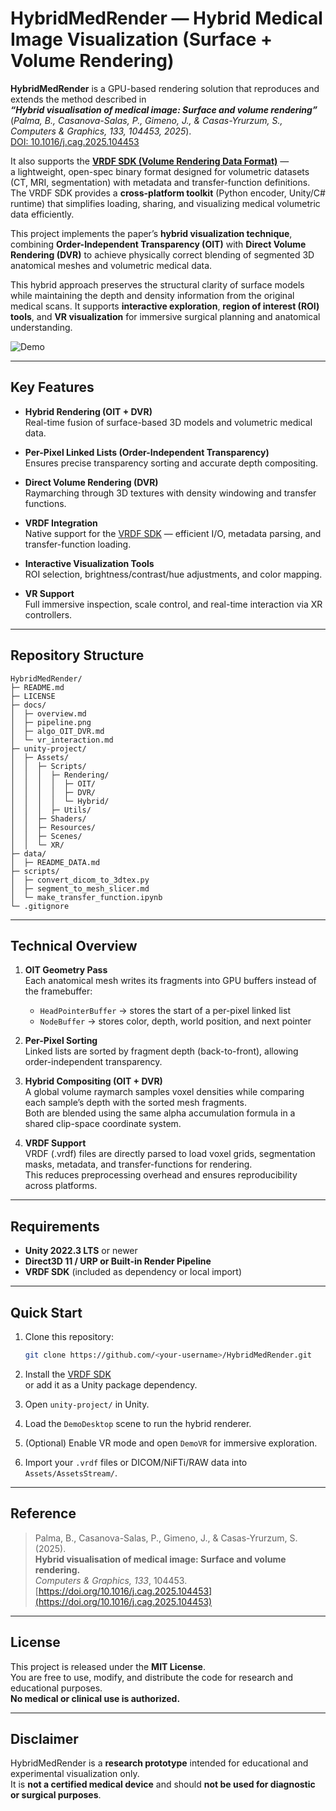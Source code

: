 # HybridMedRender — Hybrid Medical Image Visualization (Surface + Volume Rendering)

**HybridMedRender** is a GPU-based rendering solution that reproduces and extends the method described in  
**_“Hybrid visualisation of medical image: Surface and volume rendering”_**  
(*Palma, B., Casanova-Salas, P., Gimeno, J., & Casas-Yrurzum, S., Computers & Graphics, 133, 104453, 2025*).  
[DOI: 10.1016/j.cag.2025.104453](https://doi.org/10.1016/j.cag.2025.104453)

It also supports the **[VRDF SDK (Volume Rendering Data Format)](https://github.com/guillaume-schneider/vrdf-sdk)** —  
a lightweight, open-spec binary format designed for volumetric datasets (CT, MRI, segmentation) with metadata and transfer-function definitions.  
The VRDF SDK provides a **cross-platform toolkit** (Python encoder, Unity/C# runtime) that simplifies loading, sharing, and visualizing medical volumetric data efficiently.

This project implements the paper’s **hybrid visualization technique**, combining **Order-Independent Transparency (OIT)** with **Direct Volume Rendering (DVR)** to achieve physically correct blending of segmented 3D anatomical meshes and volumetric medical data.

This hybrid approach preserves the structural clarity of surface models while maintaining the depth and density information from the original medical scans. It supports **interactive exploration**, **region of interest (ROI) tools**, and **VR visualization** for immersive surgical planning and anatomical understanding.

![Demo](docs/resampling.gif)

---

## Key Features

- **Hybrid Rendering (OIT + DVR)**  
  Real-time fusion of surface-based 3D models and volumetric medical data.

- **Per-Pixel Linked Lists (Order-Independent Transparency)**  
  Ensures precise transparency sorting and accurate depth compositing.

- **Direct Volume Rendering (DVR)**  
  Raymarching through 3D textures with density windowing and transfer functions.

- **VRDF Integration**  
  Native support for the [VRDF SDK](https://github.com/guillaume-schneider/vrdf-sdk) — efficient I/O, metadata parsing, and transfer-function loading.

- **Interactive Visualization Tools**  
  ROI selection, brightness/contrast/hue adjustments, and color mapping.

- **VR Support**  
  Full immersive inspection, scale control, and real-time interaction via XR controllers.

---

## Repository Structure

```text
HybridMedRender/
├─ README.md
├─ LICENSE
├─ docs/
│  ├─ overview.md
│  ├─ pipeline.png
│  ├─ algo_OIT_DVR.md
│  └─ vr_interaction.md
├─ unity-project/
│  ├─ Assets/
│  │  ├─ Scripts/
│  │  │  ├─ Rendering/
│  │  │  │  ├─ OIT/
│  │  │  │  ├─ DVR/
│  │  │  │  └─ Hybrid/
│  │  │  ├─ Utils/
│  │  ├─ Shaders/
│  │  ├─ Resources/
│  │  ├─ Scenes/
│  │  └─ XR/
├─ data/
│  ├─ README_DATA.md
├─ scripts/
│  ├─ convert_dicom_to_3dtex.py
│  ├─ segment_to_mesh_slicer.md
│  └─ make_transfer_function.ipynb
└─ .gitignore
```

---

## Technical Overview

1. **OIT Geometry Pass**  
   Each anatomical mesh writes its fragments into GPU buffers instead of the framebuffer:  
   - `HeadPointerBuffer` → stores the start of a per-pixel linked list  
   - `NodeBuffer` → stores color, depth, world position, and next pointer  

2. **Per-Pixel Sorting**  
   Linked lists are sorted by fragment depth (back-to-front), allowing order-independent transparency.

3. **Hybrid Compositing (OIT + DVR)**  
   A global volume raymarch samples voxel densities while comparing each sample’s depth with the sorted mesh fragments.  
   Both are blended using the same alpha accumulation formula in a shared clip-space coordinate system.

4. **VRDF Support**  
   VRDF (.vrdf) files are directly parsed to load voxel grids, segmentation masks, metadata, and transfer-functions for rendering.  
   This reduces preprocessing overhead and ensures reproducibility across platforms.

---

## Requirements

- **Unity 2022.3 LTS** or newer  
- **Direct3D 11 / URP or Built-in Render Pipeline**  
- **VRDF SDK** (included as dependency or local import)  

---

## Quick Start

1. Clone this repository:
   ```bash
   git clone https://github.com/<your-username>/HybridMedRender.git
   ```
2. Install the [VRDF SDK](https://github.com/guillaume-schneider/vrdf-sdk)  
   or add it as a Unity package dependency.

3. Open `unity-project/` in Unity.
4. Load the `DemoDesktop` scene to run the hybrid renderer.
5. (Optional) Enable VR mode and open `DemoVR` for immersive exploration.
6. Import your `.vrdf` files or DICOM/NiFTi/RAW data into `Assets/AssetsStream/`.

---

## Reference

> Palma, B., Casanova-Salas, P., Gimeno, J., & Casas-Yrurzum, S. (2025).  
> **Hybrid visualisation of medical image: Surface and volume rendering.**  
> *Computers & Graphics, 133*, 104453.  
> [https://doi.org/10.1016/j.cag.2025.104453](https://doi.org/10.1016/j.cag.2025.104453)

---

## License

This project is released under the **MIT License**.  
You are free to use, modify, and distribute the code for research and educational purposes.  
**No medical or clinical use is authorized.**

---

## Disclaimer

HybridMedRender is a **research prototype** intended for educational and experimental visualization only.  
It is **not a certified medical device** and should **not be used for diagnostic or surgical purposes**.
